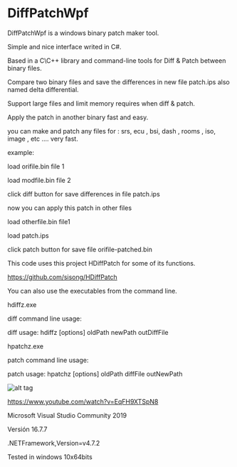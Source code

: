 # DiffPatchWpf

DiffPatchWpf  is a windows binary patch maker tool.

Simple and nice interface writed in C#.

Based in a C\C++ library and command-line tools for Diff & Patch between binary files.

Compare two binary files and save the differences in new file patch.ips also named delta differential.

Support large files and limit memory requires when diff & patch.

Apply the patch in another binary fast and easy.

you can make and patch any files for : srs, ecu , bsi, dash , rooms , iso, image , etc ....  very fast.


example: 

load orifile.bin  file 1 

load modfile.bin  file 2

click diff button for save differences in file patch.ips

now you can apply this patch in other files

load otherfile.bin file1

load patch.ips

click patch button for save file orifile-patched.bin




This code uses this project HDiffPatch for some of its functions.

https://github.com/sisong/HDiffPatch

You can also use the executables from the command line.

hdiffz.exe

diff command line usage:

diff usage: hdiffz [options] oldPath newPath outDiffFile

hpatchz.exe

patch command line usage:

patch usage: hpatchz [options] oldPath diffFile outNewPath



![alt tag](https://github.com/reproteq/DiffPatchWpf/blob/main/DiffPatchWpf-screenshoot.png) 



https://www.youtube.com/watch?v=EqFH9XTSpN8


Microsoft Visual Studio Community 2019

Versión 16.7.7

.NETFramework,Version=v4.7.2

Tested in windows 10x64bits

